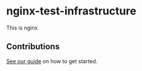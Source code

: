 # nginx-test-infrastructure

This is nginx

## Contributions

[See our guide](contributing.md) on how to get started.
